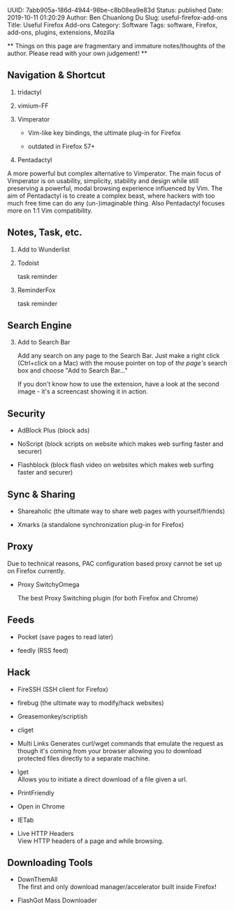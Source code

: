 UUID: 7abb905a-186d-4944-98be-c8b08ea9e83d
Status: published
Date: 2019-10-11 01:20:29
Author: Ben Chuanlong Du
Slug: useful-firefox-add-ons
Title: Useful Firefox Add-ons
Category: Software
Tags: software, Firefox, add-ons, plugins, extensions, Mozilla

**
Things on this page are
fragmentary and immature notes/thoughts of the author.
Please read with your own judgement!
**


## Navigation & Shortcut

1. tridactyl

2. vimium-FF

1. Vimperator 

    - Vim-like key bindings, the ultimate plug-in for Firefox

    - outdated in Firefox 57+

2. Pentadactyl

A more powerful but complex alternative to Vimperator.
The main focus of Vimperator is on usability, simplicity, stability and design 
while still preserving a powerful, modal browsing experience influenced by Vim.
The aim of Pentadactyl is to create a complex beast, 
where hackers with too much free time can do any (un-)imaginable thing. 
Also Pentadactyl focuses more on 1:1 Vim compatibility.


## Notes, Task, etc.

1. Add to Wunderlist 

1. Todoist 

    task reminder

2. ReminderFox 

    task reminder

## Search Engine

3. Add to Search Bar 

    Add any search on any page to the Search Bar. 
    Just make a right click (Ctrl+click on a Mac) with the mouse pointer 
    on top of *the page's* search box and choose "Add to Search Bar..."

    If you don't know how to use the extension, 
    have a look at the second image - it's a screencast showing it in action.

## Security

- AdBlock Plus (block ads)

- NoScript (block scripts on website which makes web surfing faster and securer)

- Flashblock (block flash video on websites which makes web surfing faster and securer)

## Sync & Sharing

- Shareaholic (the ultimate way to share web pages with yourself/friends)

- Xmarks (a standalone synchronization plug-in for Firefox)

## Proxy

Due to technical reasons, PAC configuration based proxy cannot be set up on Firefox currently.

- Proxy SwitchyOmega

  The best Proxy Switching plugin (for both Firefox and Chrome)


## Feeds

- Pocket (save pages to read later)

- feedly (RSS feed)

## Hack

- FireSSH (SSH client for Firefox)

- firebug (the ultimate way to modify/hack websites)

- Greasemonkey/scriptish

- cliget  

- Multi Links
Generates curl/wget commands that emulate the request 
as though it's coming from your browser 
allowing you to download protected files directly to a separate machine.

- lget  
Allows you to initiate a direct download of a file given a url.

- PrintFriendly

- Open in Chrome

- IETab

- Live HTTP Headers  
View HTTP headers of a page and while browsing.

## Downloading Tools

- DownThemAll  
The first and only download manager/accelerator built inside Firefox!

- FlashGot Mass Downloader 

